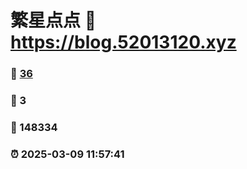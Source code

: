 # 繁星点点 :link: https://blog.52013120.xyz 
### :page_facing_up: [36](https://blog.52013120.xyz/tag.html) 
### :speech_balloon: 3 
### :hibiscus: 148334 
### :alarm_clock: 2025-03-09 11:57:41 
